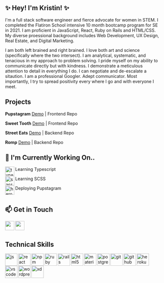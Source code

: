 ## ✨ Hey! I'm Kristin! ✨

I'm a full stack software engineer and fierce advocate for women in STEM. I completed the Flatiron School intensive 10 month bootcamp program for SE in 2021. I am proficient in JavaScript, React, Ruby on Rails and HTML/CSS. My diverse proessional background includes Web Development, UX Design, Real Estate, and Digital Marketing. 

I am both left brained and right brained. I love both art and science (specifically where the two intersect). I am analytical, systematic, and tenacious in my approach to problem solving. I pride myself on my ability to communicate directly but with kindness. I demonstrate a meticulous attention to detail in everything I do. I can negotiate and de-escalate a sitaution. I am a professional Googler. Adept communicator. Most importantly, I try to spread positivity every where I go and with everyone I meet. 

## Projects

**Pupstagram** [Demo](https://www.loom.com/share/cccf50a2e53e49d68c0f2d81ce5f47cb)  | Frontend Repo

**Sweet Tooth** [Demo](https://www.youtube.com/watch?v=sPtZ9s7YmhI) | Frontend Repo 

**Street Eats** [Demo](https://www.youtube.com/watch?v=GvlksTMyyW8) | Backend Repo

**Romp** [Demo](https://www.youtube.com/watch?v=kWekiK2QZ9Q) | Backend Repo

## 🌱 I'm Currently Working On..

<p>
  <img src="https://cdn.jsdelivr.net/gh/devicons/devicon/icons/typescript/typescript-original.svg" alt="typescript" align="left" width="30" height="30"/> Learning Typescript
</p>
<p>
  <img src="https://cdn.jsdelivr.net/gh/devicons/devicon/icons/sass/sass-original.svg" alt="sass" align="left" width="30" height="30"/> Learning SCSS
</p>
<p>
  <img src="https://cdn.jsdelivr.net/gh/devicons/devicon/icons/heroku/heroku-plain-wordmark.svg" alt="heroku" align="left" width="30" height="30"/>
</p>Deploying Pupstagram
 <br />
 &emsp;

## 📫 Get in Touch
<p>
  <a href="https://www.linkedin.com/in/kristin-ponsonby/" target="blank"><img align="left" src="https://cdn.jsdelivr.net/gh/devicons/devicon/icons/linkedin/linkedin-original.svg" height="30" width="30" /></p>
  <a href="https://kponsonberry.medium.com/" target="blank"><img align="left" src="https://cdn.jsdelivr.net/npm/simple-icons@3.0.1/icons/medium.svg"  height="30" width="30" /></a>
 </p>
 
 <br />
 &emsp;

## Technical Skills

<p align="left">
  
<img src="https://cdn.jsdelivr.net/gh/devicons/devicon/icons/javascript/javascript-original.svg" alt="js" align="left" width="40" height="40"/>
<img src="https://cdn.jsdelivr.net/gh/devicons/devicon/icons/react/react-original.svg" alt="react" align="left" width="40" height="40"/>
<img src="https://cdn.jsdelivr.net/gh/devicons/devicon/icons/npm/npm-original-wordmark.svg" alt="npm" align="left" width="40" height="40"/>
<img src="https://cdn.jsdelivr.net/gh/devicons/devicon/icons/ruby/ruby-original.svg" alt="ruby" align="left" width="40" height="40"/>
<img src="https://cdn.jsdelivr.net/gh/devicons/devicon/icons/rails/rails-plain-wordmark.svg" alt="rails" align="left" width="40" height="40"/> 
<img src="https://cdn.jsdelivr.net/gh/devicons/devicon/icons/html5/html5-original.svg" alt="html5" align="left" width="40" height="40"/>
<img src="https://cdn.jsdelivr.net/gh/devicons/devicon/icons/materialui/materialui-original.svg" alt="materialui" align="left" width="40" height="40"/>
<img src="https://cdn.jsdelivr.net/gh/devicons/devicon/icons/postgresql/postgresql-plain-wordmark.svg" alt="postgresql" align="left" width="40" height="40"/>
<img src="https://cdn.jsdelivr.net/gh/devicons/devicon/icons/git/git-original-wordmark.svg" alt="git" align="left" width="40" height="40"/>
<img src="https://cdn.jsdelivr.net/gh/devicons/devicon/icons/github/github-original.svg" alt="github" align="left" width="40" height="40"/>
<img src="https://cdn.jsdelivr.net/gh/devicons/devicon/icons/heroku/heroku-plain-wordmark.svg" alt="heroku" align="left" width="40" height="40"/>
<img src="https://cdn.jsdelivr.net/gh/devicons/devicon/icons/vscode/vscode-original.svg" alt="vscode" align="left" width="40" height="40"/>
<img src="https://cdn.jsdelivr.net/gh/devicons/devicon/icons/wordpress/wordpress-original.svg" alt="wordpress" align="left" width="40" height="40"/>
<img src="https://cdn.jsdelivr.net/gh/devicons/devicon/icons/xd/xd-plain.svg" alt="xd" align="left" width="40" height="40"/>

